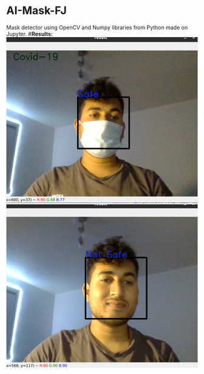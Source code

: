 # AI-Mask-FJ
Mask detector using OpenCV and Numpy libraries from Python made on Jupyter. 
#**Results:**
![alt text](https://github.com/Deburama1/AI-Mask-FJ/blob/main/Test1.png)
![alt text](https://github.com/Deburama1/AI-Mask-FJ/blob/main/test2.png)

